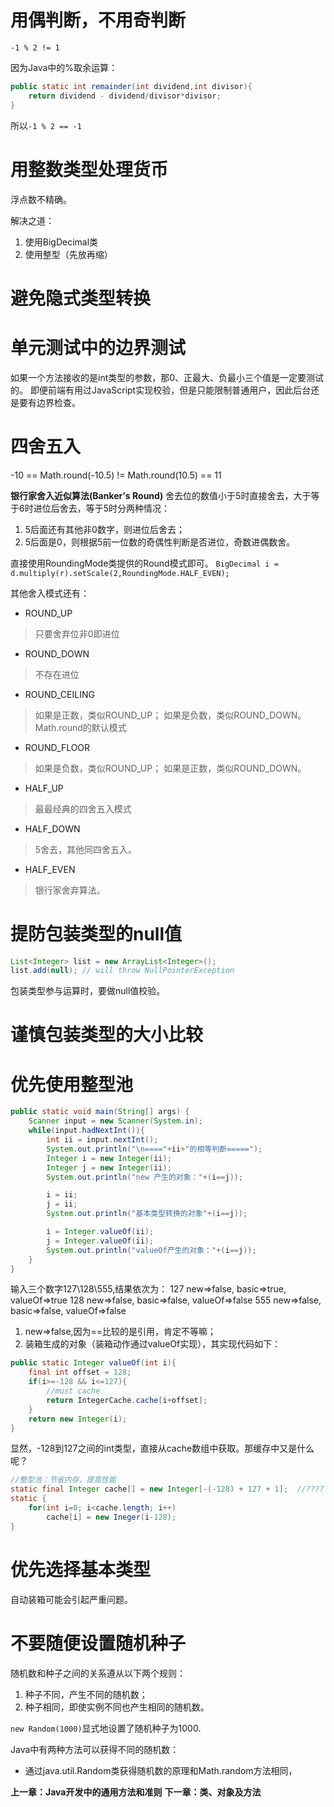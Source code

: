 # 用偶判断，不用奇判断
`-1 % 2 != 1`

因为Java中的%取余运算：
```Java
public static int remainder(int dividend,int divisor){
    return dividend - dividend/divisor*divisor;
}
```
所以`-1 % 2 == -1`
# 用整数类型处理货币
浮点数不精确。

解决之道：
1. 使用BigDecimal类
2. 使用整型（先放再缩）

# 避免隐式类型转换

# 单元测试中的边界测试
如果一个方法接收的是int类型的参数，那0、正最大、负最小三个值是一定要测试的。
即便前端有用过JavaScript实现校验，但是只能限制普通用户，因此后台还是要有边界检查。

# 四舍五入
-10 == Math.round(-10.5) != Math.round(10.5) == 11

**银行家舍入近似算法(Banker's Round)**
舍去位的数值小于5时直接舍去，大于等于6时进位后舍去，等于5时分两种情况：
1. 5后面还有其他非0数字，则进位后舍去；
2. 5后面是0，则根据5前一位数的奇偶性判断是否进位，奇数进偶数舍。

直接使用RoundingMode类提供的Round模式即可。
`BigDecimal i = d.multiply(r).setScale(2,RoundingMode.HALF_EVEN);`

其他舍入模式还有：
- ROUND_UP
>只要舍弃位非0即进位

- ROUND_DOWN
>不存在进位

- ROUND_CEILING
> 如果是正数，类似ROUND_UP；
> 如果是负数，类似ROUND_DOWN。
> Math.round的默认模式

- ROUND_FLOOR
> 如果是负数，类似ROUND_UP；
> 如果是正数，类似ROUND_DOWN。

- HALF_UP
> 最最经典的四舍五入模式

- HALF_DOWN
> 5舍去，其他同四舍五入。

- HALF_EVEN
> 银行家舍弃算法。


# 提防包装类型的null值
```java
List<Integer> list = new ArrayList<Integer>();
list.add(null); // will throw NullPointerException
```
包装类型参与运算时，要做null值校验。

# 谨慎包装类型的大小比较

# 优先使用整型池
```Java
public static void main(String[] args) {
    Scanner input = new Scanner(System.in);
    while(input.hadNextInt()){
        int ii = input.nextInt();
        System.out.println("\n===="+ii+"的相等判断=====");
        Integer i = new Integer(ii);
        Integer j = new Integer(ii);
        System.out.println("new 产生的对象："+(i==j));

        i = ii;
        j = ii;
        System.out.println("基本类型转换的对象"+(i==j));

        i = Integer.valueOf(ii);
        j = Integer.valueOf(ii);
        System.out.println("valueOf产生的对象："+(i==j));
    }
}
```

输入三个数字127\128\555,结果依次为：
127 new=>false, basic=>true, valueOf=>true
128 new=>false, basic=>false, valueOf=>false
555 new=>false, basic=>false, valueOf=>false

1. new=>false,因为==比较的是引用，肯定不等嘛；
2. 装箱生成的对象（装箱动作通过valueOf实现），其实现代码如下：
```java
public static Integer valueOf(int i){
    final int offset = 128;
    if(i>=-128 && i<=127){
        //must cache
        return IntegerCache.cache[i+offset];
    }
    return new Integer(i);
}
```
显然，-128到127之间的int类型，直接从cache数组中获取。那缓存中又是什么呢？
```java
//整型池：节省内存，提高性能
static final Integer cache[] = new Integer[-(-128) + 127 + 1];  //????
static {
    for(int i=0; i<cache.length; i++)
        cache[i] = new Ineger(i-128);
}

```


# 优先选择基本类型
自动装箱可能会引起严重问题。


# 不要随便设置随机种子
随机数和种子之间的关系遵从以下两个规则：
1. 种子不同，产生不同的随机数；
2. 种子相同，即使实例不同也产生相同的随机数。

`new Random(1000)`显式地设置了随机种子为1000.

Java中有两种方法可以获得不同的随机数：
- 通过java.util.Random类获得随机数的原理和Math.random方法相同，


**上一章：Java开发中的通用方法和准则**
**下一章：类、对象及方法**

